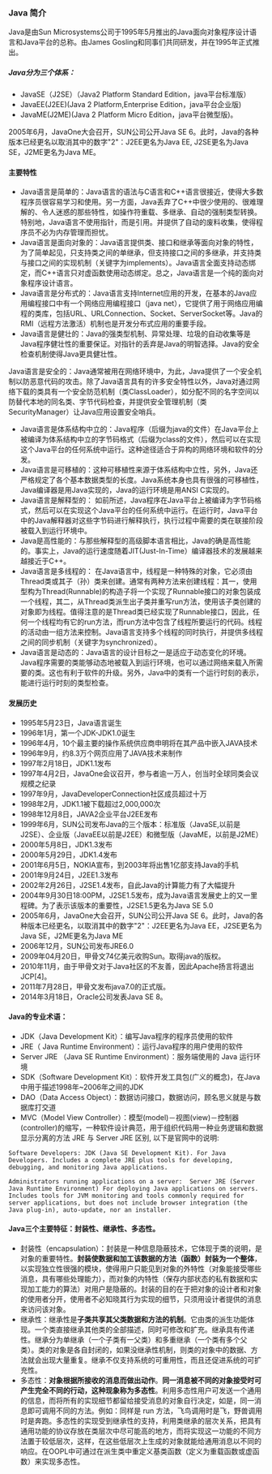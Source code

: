### Java 简介
Java是由Sun Microsystems公司于1995年5月推出的Java面向对象程序设计语言和Java平台的总称。由James Gosling和同事们共同研发，并在1995年正式推出。

##### Java分为三个体系：
* JavaSE（J2SE）（Java2 Platform Standard Edition，java平台标准版）
* JavaEE(J2EE)(Java 2 Platform,Enterprise Edition，java平台企业版)
* JavaME(J2ME)(Java 2 Platform Micro Edition，java平台微型版)。

2005年6月，JavaOne大会召开，SUN公司公开Java SE 6。此时，Java的各种版本已经更名以取消其中的数字"2"：J2EE更名为Java EE, J2SE更名为Java SE，J2ME更名为Java ME。

#### 主要特性
* Java语言是简单的：Java语言的语法与C语言和C++语言很接近，使得大多数程序员很容易学习和使用。另一方面，Java丢弃了C++中很少使用的、很难理解的、令人迷惑的那些特性，如操作符重载、多继承、自动的强制类型转换。特别地，Java语言不使用指针，而是引用。并提供了自动的废料收集，使得程序员不必为内存管理而担忧。
* Java语言是面向对象的：Java语言提供类、接口和继承等面向对象的特性，为了简单起见，只支持类之间的单继承，但支持接口之间的多继承，并支持类与接口之间的实现机制（关键字为implements）。Java语言全面支持动态绑定，而C++语言只对虚函数使用动态绑定。总之，Java语言是一个纯的面向对象程序设计语言。
* Java语言是分布式的：Java语言支持Internet应用的开发，在基本的Java应用编程接口中有一个网络应用编程接口（java net），它提供了用于网络应用编程的类库，包括URL、URLConnection、Socket、ServerSocket等。Java的RMI（远程方法激活）机制也是开发分布式应用的重要手段。
* Java语言是健壮的：Java的强类型机制、异常处理、垃圾的自动收集等是Java程序健壮性的重要保证。对指针的丢弃是Java的明智选择。Java的安全检查机制使得Java更具健壮性。

Java语言是安全的：Java通常被用在网络环境中，为此，Java提供了一个安全机制以防恶意代码的攻击。除了Java语言具有的许多安全特性以外，Java对通过网络下载的类具有一个安全防范机制（类ClassLoader），如分配不同的名字空间以防替代本地的同名类、字节代码检查，并提供安全管理机制（类SecurityManager）让Java应用设置安全哨兵。
* Java语言是体系结构中立的：Java程序（后缀为java的文件）在Java平台上被编译为体系结构中立的字节码格式（后缀为class的文件），然后可以在实现这个Java平台的任何系统中运行。这种途径适合于异构的网络环境和软件的分发。
* Java语言是可移植的：这种可移植性来源于体系结构中立性，另外，Java还严格规定了各个基本数据类型的长度。Java系统本身也具有很强的可移植性，Java编译器是用Java实现的，Java的运行环境是用ANSI C实现的。
* Java语言是解释型的：
如前所述，Java程序在Java平台上被编译为字节码格式，然后可以在实现这个Java平台的任何系统中运行。在运行时，Java平台中的Java解释器对这些字节码进行解释执行，执行过程中需要的类在联接阶段被载入到运行环境中。
* Java是高性能的：与那些解释型的高级脚本语言相比，Java的确是高性能的。事实上，Java的运行速度随着JIT(Just-In-Time）编译器技术的发展越来越接近于C++。
* Java语言是多线程的：
在Java语言中，线程是一种特殊的对象，它必须由Thread类或其子（孙）类来创建。通常有两种方法来创建线程：其一，使用型构为Thread(Runnable)的构造子将一个实现了Runnable接口的对象包装成一个线程，其二，从Thread类派生出子类并重写run方法，使用该子类创建的对象即为线程。值得注意的是Thread类已经实现了Runnable接口，因此，任何一个线程均有它的run方法，而run方法中包含了线程所要运行的代码。线程的活动由一组方法来控制。Java语言支持多个线程的同时执行，并提供多线程之间的同步机制（关键字为synchronized）。
* Java语言是动态的：Java语言的设计目标之一是适应于动态变化的环境。Java程序需要的类能够动态地被载入到运行环境，也可以通过网络来载入所需要的类。这也有利于软件的升级。另外，Java中的类有一个运行时刻的表示，能进行运行时刻的类型检查。


#### 发展历史
* 1995年5月23日，Java语言诞生
* 1996年1月，第一个JDK-JDK1.0诞生
* 1996年4月，10个最主要的操作系统供应商申明将在其产品中嵌入JAVA技术
* 1996年9月，约8.3万个网页应用了JAVA技术来制作
* 1997年2月18日，JDK1.1发布
* 1997年4月2日，JavaOne会议召开，参与者逾一万人，创当时全球同类会议规模之纪录
* 1997年9月，JavaDeveloperConnection社区成员超过十万
* 1998年2月，JDK1.1被下载超过2,000,000次
* 1998年12月8日，JAVA2企业平台J2EE发布
* 1999年6月，SUN公司发布Java的三个版本：标准版（JavaSE,以前是J2SE）、企业版（JavaEE以前是J2EE）和微型版（JavaME，以前是J2ME）
* 2000年5月8日，JDK1.3发布
* 2000年5月29日，JDK1.4发布
* 2001年6月5日，NOKIA宣布，到2003年将出售1亿部支持Java的手机
* 2001年9月24日，J2EE1.3发布
* 2002年2月26日，J2SE1.4发布，自此Java的计算能力有了大幅提升
* 2004年9月30日18:00PM，J2SE1.5发布，成为Java语言发展史上的又一里程碑。为了表示该版本的重要性，J2SE1.5更名为Java SE 5.0
* 2005年6月，JavaOne大会召开，SUN公司公开Java SE 6。此时，Java的各种版本已经更名，以取消其中的数字"2"：J2EE更名为Java EE，J2SE更名为Java SE，J2ME更名为Java ME
* 2006年12月，SUN公司发布JRE6.0
* 2009年04月20日，甲骨文74亿美元收购Sun。取得java的版权。
* 2010年11月，由于甲骨文对于Java社区的不友善，因此Apache扬言将退出JCP[4]。
* 2011年7月28日，甲骨文发布java7.0的正式版。
* 2014年3月18日，Oracle公司发表Java SE 8。


#### Java的专业术语：

* JDK（Java Development Kit）：编写Java程序的程序员使用的软件
* JRE（ Java Runtime Environment）：运行Java程序的用户使用的软件
* Server JRE （Java SE Runtime Environment）：服务端使用的 Java 运行环境
* SDK（Software Development Kit）：软件开发工具包(广义的概念)，在Java中用于描述1998年~2006年之间的JDK
* DAO（Data Access Object）：数据访问接口，数据访问，顾名思义就是与数据库打交道
* MVC（Model View Controller）：模型(model)－视图(view)－控制器(controller)的缩写，一种软件设计典范，用于组织代码用一种业务逻辑和数据显示分离的方法
JRE 与 Server JRE 区别, 以下是官网中的说明:


```
Software Developers: JDK (Java SE Development Kit). For Java Developers. Includes a complete JRE plus tools for developing, debugging, and monitoring Java applications.

Administrators running applications on a server:  Server JRE (Server Java Runtime Environment) For deploying Java applications on servers. Includes tools for JVM monitoring and tools commonly required for server applications, but does not include browser integration (the Java plug-in), auto-update, nor an installer.
```

#### Java三个主要特征：封装性、继承性、多态性。

* 封装性（encapsulation）：封装是一种信息隐蔽技术，它体现于类的说明，是对象的重要特性。**封装使数据和加工该数据的方法（函数）封装为一个整体**，以实现独立性很强的模块，使得用户只能见到对象的外特性（对象能接受哪些消息，具有哪些处理能力），而对象的内特性（保存内部状态的私有数据和实现加工能力的算法）对用户是隐蔽的。封装的目的在于把对象的设计者和对象的使用者分开，使用者不必知晓其行为实现的细节，只须用设计者提供的消息来访问该对象。
* 继承性：继承性是**子类共享其父类数据和方法的机制**。它由类的派生功能体现。一个类直接继承其他类的全部描述，同时可修改和扩充。继承具有传递性。继承分为单继承（一个子类有一父类）和多重继承（一个类有多个父类）。类的对象是各自封闭的，如果没继承性机制，则类的对象中的数据、方法就会出现大量重复。继承不仅支持系统的可重用性，而且还促进系统的可扩充性。
* 多态性：**对象根据所接收的消息而做出动作**。**同一消息被不同的对象接受时可产生完全不同的行动，这种现象称为多态性**。利用多态性用户可发送一个通用的信息，而将所有的实现细节都留给接受消息的对象自行决定，如是，同一消息即可调用不同的方法。例如：同样是 run 方法，飞鸟调用时是飞，野兽调用时是奔跑。多态性的实现受到继承性的支持，利用类继承的层次关系，把具有通用功能的协议存放在类层次中尽可能高的地方，而将实现这一功能的不同方法置于较低层次，这样，在这些低层次上生成的对象就能给通用消息以不同的响应。在OOPL中可通过在派生类中重定义基类函数（定义为重载函数或虚函数）来实现多态性。


